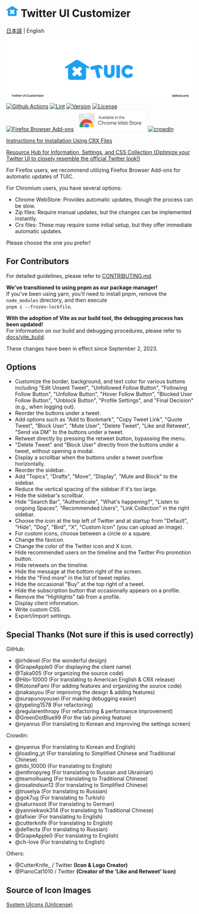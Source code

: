# <img width="32" height="32" src="./public/icon/newIcon_TUIC_C_Blue.svg" /> Twitter UI Customizer

[日本語](./README.md) | English

![Header Image](./public/icon/header.png)
[![Github Actions](https://github.com/kaonasi-biwa/Twitter-UI-Customizer/workflows/Build/badge.svg)](https://github.com/kaonasi-biwa/Twitter-UI-Customizer/actions/workflows/packaging.yml)
[![Lint](https://github.com/kaonasi-biwa/Twitter-UI-Customizer/actions/workflows/lint.yml/badge.svg)](https://github.com/kaonasi-biwa/Twitter-UI-Customizer/actions/workflows/lint.yml)
[![Version](https://img.shields.io/github/v/release/kaonasi-biwa/Twitter-UI-Customizer?label=Version)](https://github.com/kaonasi-biwa/Twitter-UI-Customizer/releases/latest)
[![License](https://img.shields.io/github/license/kaonasi-biwa/Twitter-UI-Customizer?label=License&color=blue)](https://github.com/kaonasi-biwa/Twitter-UI-Customizer/blob/main/LICENSE)  
<a href="https://addons.mozilla.org/firefox/addon/twitter-ui-customizer/"><img alt="Firefox Browser Add-ons" width="172" height="60" src="https://blog.mozilla.org/addons/files/2015/11/get-the-addon.png" /></a>
<a href="https://chrome.google.com/webstore/detail/twitter-ui-customizer/hpmhdmlhnppmmipefebkhkbpdcjiidmh"><img alt="Chrome WebStore" width="191.8" height="58" src="./docs/image/chrome_webstore_badge.png" /></a>
<a href="https://crowdin.com/project/twiter-ui-customizer"><img alt="crowdin" width="175" height="50" src="https://badges.crowdin.net/badge/light/crowdin-on-dark@2x.png" /></a>

[Instructions for Installation Using CRX Files](https://gist.github.com/Hibi-10000/54d283e5e5deabc3c491ce16556b4390)

[Resource Hub for Information, Settings, and CSS Collection (Optimize your Twitter UI to closely resemble the official Twitter look!)](https://github.com/kaonasi-biwa/TUIC-Information-Prefs-and-CSSs/blob/main/README.md)

For Firefox users, we recommend utilizing Firefox Browser Add-ons for automatic updates of TUIC.

For Chromium users, you have several options:

- Chrome WebStore: Provides automatic updates, though the process can be slow.
- Zip files: Require manual updates, but the changes can be implemented instantly.
- Crx files: These may require some initial setup, but they offer immediate automatic updates.

Please choose the one you prefer!

## For Contributors

For detailed guidelines, please refer to [CONTRIBUTING.md](./CONTRIBUTING.md).

**We've transitioned to using pnpm as our package manager!**  
If you've been using yarn, you'll need to install pnpm, remove the `node_modules` directory, and then execute  
`pnpm i --frozen-lockfile`.

**With the adoption of Vite as our build tool, the debugging process has been updated!**  
For information on our build and debugging procedures, please refer to [docs/vite_build](./docs/vite_build.md).

These changes have been in effect since September 2, 2023.

## Options

- Customize the border, background, and text color for various buttons including "Edit Unsent Tweet", "Unfollowed Follow Button", "Following Follow Button", "Unfollow Button", "Hover Follow Button", "Blocked User Follow Button", "Unblock Button", "Profile Settings", and "Final Decision" (e.g., when logging out).
- Reorder the buttons under a tweet.
- Add options such as "Add to Bookmark", "Copy Tweet Link", "Quote Tweet", "Block User", "Mute User", "Delete Tweet", "Like and Retweet", "Send via DM" to the buttons under a tweet.
- Retweet directly by pressing the retweet button, bypassing the menu.
- "Delete Tweet" and "Block User" directly from the buttons under a tweet, without opening a modal.
- Display a scrollbar when the buttons under a tweet overflow horizontally.
- Reorder the sidebar.
- Add "Topics", "Drafts", "Move", "Display", "Mute and Block" to the sidebar.
- Reduce the vertical spacing of the sidebar if it's too large.
- Hide the sidebar's scrollbar.
- Hide "Search Bar", "Authenticate", "What's happening?", "Listen to ongoing Spaces", "Recommended Users", "Link Collection" in the right sidebar.
- Choose the icon at the top left of Twitter and at startup from "Default", "Hide", "Dog", "Bird", "X", "Custom Icon" (you can upload an image).
- For custom icons, choose between a circle or a square.
- Change the favicon.
- Change the color of the Twitter icon and X icon.
- Hide recommended users on the timeline and the Twitter Pro promotion button.
- Hide retweets on the timeline.
- Hide the message at the bottom right of the screen.
- Hide the "Find more" in the list of tweet replies.
- Hide the occasional "Buy" at the top right of a tweet.
- Hide the subscription button that occasionally appears on a profile.
- Remove the "Highlights" tab from a profile.
- Display client information.
- Write custom CSS.
- Export/import settings.

## Special Thanks (Not sure if this is used correctly)

GitHub:

- @irhdevel (For the wonderful design)
- @GrapeApple0 (For displaying the client name)
- @Taka005 (For organizing the source code)
- @Hibi-10000 (For translating to American English & CRX release)
- @KotoneFami (For adding features and organizing the source code)
- @nakasyou (For improving the design & adding features)
- @surapunoyousei (For making debugging easier)
- @typeling1578 (For refactoring)
- @regularenthropy (For refactoring & performance improvement)
- @GreenDotBlue99 (For the tab pinning feature)
- @nyanrus (For translating to Korean and improving the settings screen)

Crowdin:

- @nyanrus (For translating to Korean and English)
- @loading_yt (For translating to Simplified Chinese and Traditional Chinese)
- @hibi_10000 (For translating to English)
- @enthropyreg (For translating to Russian and Ukrainian)
- @teamolhuang (For translating to Traditional Chinese)
- @rosalindsun12 (For translating to Simplified Chinese)
- @truselya (For translating to Russian)
- @gok7ug (For translating to Turkish)
- @saturnsoot (For translating to German)
- @yanniekwok314 (For translating to Traditional Chinese)
- @lafixier (For translating to English)
- @cutterknife (For translating to English)
- @deflecta (For translating to Russian)
- @GrapeApple0 (For translating to English)
- @ch-love (For translating to English)

Others:

- @CutterKnife_ / Twitter **(Icon & Logo Creator)**
- @PianoCat1010 / Twitter **(Creator of the 'Like and Retweet' Icon)**

## Source of Icon Images

[System UIcons (Unlicense)](https://www.systemuicons.com/)
